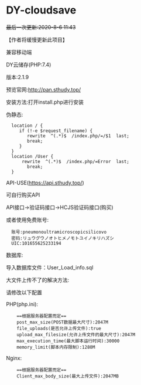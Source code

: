 # DY-cloudsave

<del>最后一次更新:2020-8-6 11:43</del>

【作者将缓慢更新此项目】

兼容移动端

DY云储存(PHP:7.4)

版本:2.1.9

预览官网:http://pan.sthudy.top/


安装方法:打开install.php进行安装

伪静态:

      location / { 
         if (!-e $request_filename) {
         	rewrite  ^(.*)$  /index.php/=/$1  last;
         	break;
         }
      }
      location /User { 
          rewrite  ^(.*)$  /index.php/=Error  last;
         	break;
      }
      
API-USE(https://api.sthudy.top/)

可自行购买API
  
  API接口->验证码接口->HCJS验证码接口(购买)

或者使用免费账号:

      账号:pneumonoultramicroscopicsilicovo
      密码:リュウグウノオトヒメノモトユイノキリハズシ
      UIC:101655625233194



数据库:

  导入数据库文件：User_Load_info.sql
  
大文件上传不了的解决方法:

  请修改以下配置
  
  PHP(php.ini):
  
        ==根据服务器配置而定==
        post_max_size(POST数据最大尺寸):2047M
        file_uploads(是否允许上传文件):true
        upload_max_filesize(允许上传文件的最大尺寸):2047M
        max_execution_time(最大脚本运行时间):30000
        memory_limit(脚本内存限制):1280M
      
  Nginx:
  
        ==根据服务器配置而定==
        Client_max_body_size(最大上传文件):2047MB
